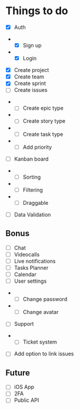 # Things to do
- [x] Auth
- - [x] Sign up
- - [x] Login
- [x] Create project
- [x] Create team
- [x] Create sprint
- [ ] Create issues
- - [ ] Create epic type
- - [ ] Create story type
- - [ ] Create task type
- - [ ] Add priority
- [ ] Kanban board
- - [ ] Sorting
- - [ ] Filtering
- - [ ] Draggable
- [ ] Data Validation

## Bonus
- [ ] Chat
- [ ] Videocalls
- [ ] Live notifications
- [ ] Tasks Planner
- [ ] Calendar
- [ ] User settings
- - [ ] Change password
- - [ ] Change avatar
- [ ] Support
- - [ ] Ticket system
- [ ] Add option to link issues


## Future
- [ ] iOS App
- [ ] 2FA
- [ ] Public API
